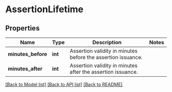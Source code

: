 # AssertionLifetime

## Properties
Name | Type | Description | Notes
------------ | ------------- | ------------- | -------------
**minutes_before** | **int** | Assertion validity in minutes before the assertion issuance. | 
**minutes_after** | **int** | Assertion validity in minutes after the assertion issuance. | 

[[Back to Model list]](../README.md#documentation-for-models) [[Back to API list]](../README.md#documentation-for-api-endpoints) [[Back to README]](../README.md)


